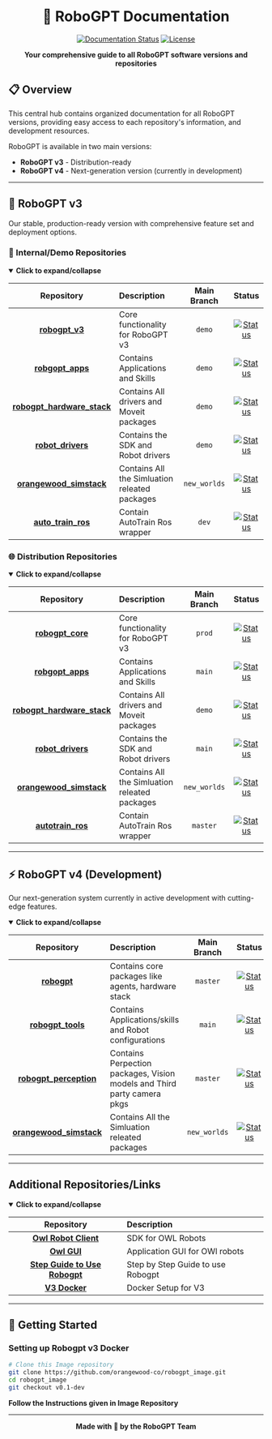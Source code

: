 <div align="center">
  
# 🤖 RoboGPT Documentation

[![Documentation Status](https://img.shields.io/badge/docs-complete-brightgreen.svg)](https://github.com/username/robogpt_docs)
[![License](https://img.shields.io/badge/License-MIT-blue.svg)](LICENSE)

**Your comprehensive guide to all RoboGPT software versions and repositories**

</div>

## 📋 Overview

This central hub contains organized documentation for all RoboGPT versions, providing easy access to each repository's information, and development resources.

RoboGPT is available in two main versions:
- **RoboGPT v3** - Distribution-ready
- **RoboGPT v4** - Next-generation version (currently in development)

---

## 🚀 RoboGPT v3

Our stable, production-ready version with comprehensive feature set and deployment options.

### 🔬 Internal/Demo Repositories

<details open>
<summary><b>Click to expand/collapse</b></summary>

| Repository | Description | Main Branch | Status |
|:----------:|:------------|:----------:|:------:|
| [**robogpt_v3**](https://bitbucket.org/owl-dev/robogpt_v3/src/demo/) | Core functionality for RoboGPT v3 | `demo` | [![Status](https://img.shields.io/badge/status-active-success.svg)]() |
| [**robgopt_apps**](https://bitbucket.org/owl-dev/robogpt_apps/src/demo/) | Contains Applications and Skills | `demo` | [![Status](https://img.shields.io/badge/status-active-success.svg)]() |
| [**robogpt_hardware_stack**](https://bitbucket.org/owl-dev/robogpt_hardware_stack/src/demo/) | Contains All drivers and Moveit packages | `demo` | [![Status](https://img.shields.io/badge/status-active-success.svg)]() |
| [**robot_drivers**](https://bitbucket.org/owl-dev/robot_drivers/src/demo/) | Contains the SDK and Robot drivers | `demo` | [![Status](https://img.shields.io/badge/status-active-success.svg)]() |
| [**orangewood_simstack**](https://bitbucket.org/owl-dev/orangewood_simstack/src/new_worlds/) | Contains All the Simluation releated packages | `new_worlds` | [![Status](https://img.shields.io/badge/status-active-success.svg)]() |
| [**auto_train_ros**](https://bitbucket.org/owl-dev/auto_train_ros/src/dev/) | Contain AutoTrain Ros wrapper | `dev` | [![Status](https://img.shields.io/badge/status-active-success.svg)]() |

</details>

### 🌐 Distribution Repositories

<details open>
<summary><b>Click to expand/collapse</b></summary>

| Repository | Description | Main Branch | Status |
|:----------:|:------------|:----------:|:------:|
| [**robogpt_core**](https://github.com/orangewood-co/robogpt_core.git) | Core functionality for RoboGPT v3 | `prod` | [![Status](https://img.shields.io/badge/status-active-success.svg)]() |
| [**robgopt_apps**](https://github.com/orangewood-co/robogpt_apps.git) | Contains Applications and Skills | `main` | [![Status](https://img.shields.io/badge/status-active-success.svg)]() |
| [**robogpt_hardware_stack**](https://github.com/orangewood-co/robogpt_hardware_stack.git) | Contains All drivers and Moveit packages | `demo` | [![Status](https://img.shields.io/badge/status-active-success.svg)]() |
| [**robot_drivers**](https://github.com/orangewood-co/robot_drivers.git) | Contains the SDK and Robot drivers | `main` | [![Status](https://img.shields.io/badge/status-active-success.svg)]() |
| [**orangewood_simstack**](https://bitbucket.org/owl-dev/orangewood_simstack/src/new_worlds/) | Contains All the Simluation releated packages | `new_worlds` | [![Status](https://img.shields.io/badge/status-active-success.svg)]() |
| [**autotrain_ros**](https://github.com/orangewood-co/autotrain_ros.git) | Contain AutoTrain Ros wrapper | `master` | [![Status](https://img.shields.io/badge/status-active-success.svg)]() |

</details>

---


## ⚡ RoboGPT v4 (Development)

Our next-generation system currently in active development with cutting-edge features.

<details open>
<summary><b>Click to expand/collapse</b></summary>

| Repository | Description | Main Branch | Status |
|:----------:|:------------|:----------:|:------:|
| [**robogpt**](https://github.com/orangewood-co/robogpt.git) | Contains core packages like agents, hardware stack | `master` | [![Status](https://img.shields.io/badge/status-in_development-yellow.svg)]() |
| [**robogpt_tools**](https://github.com/orangewood-co/robogpt_tools.git) | Contains Applications/skills and Robot configurations | `main` | [![Status](https://img.shields.io/badge/status-in_development-yellow.svg)]() |
| [**robogpt_perception**](https://github.com/orangewood-co/robogpt_perception.git) | Contains Perpection packages, Vision models and Third party camera pkgs | `master` | [![Status](https://img.shields.io/badge/status-in_development-yellow.svg)]() |
| [**orangewood_simstack**](https://bitbucket.org/owl-dev/orangewood_simstack/src/new_worlds/) | Contains All the Simluation releated packages | `new_worlds` | [![Status](https://img.shields.io/badge/status-active-success.svg)]() |

</details>

---
## Additional Repositories/Links

<details open>
<summary><b>Click to expand/collapse</b></summary>

| Repository | Description |
|:----------:|:--------------------|
| [**Owl Robot Client**](https://github.com/orangewood-co/owl_robot_client_SDK.git) | SDK for OWL Robots|
| [**Owl GUI**](https://github.com/orangewood-co/OWL_GUI.git) | Application GUI for OWl robots|
| [**Step Guide to Use Robogpt**](https://docs.google.com/document/d/1QOW5KQF15av1xM8G3Q5ZPk_SxEDzB4RAz45goRy2vvA/edit?tab=t.0) | Step by Step Guide to use Robogpt|
| [**V3 Docker**](https://github.com/orangewood-co/robogpt_image.git) | Docker Setup for V3|
</details>

---


## 🚦 Getting Started

### Setting up Robogpt v3 Docker

```bash
# Clone this Image repository
git clone https://github.com/orangewood-co/robogpt_image.git
cd robogpt_image 
git checkout v0.1-dev
```
**Follow the Instructions given in Image Repository**

---


<div align="center">
  
**Made with 🤬 by the RoboGPT Team**

</div>
